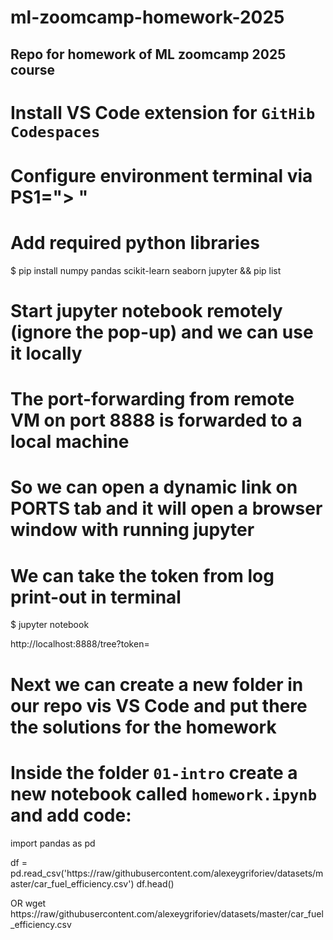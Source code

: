 # ml-zoomcamp-homework-2025
## Repo for homework of ML zoomcamp 2025 course

# Install VS Code extension for `GitHib Codespaces`
# Configure environment terminal via PS1="> "

# Add required python libraries

$ pip install numpy pandas scikit-learn seaborn jupyter && pip list


# Start jupyter notebook remotely (ignore the pop-up) and we can use it locally
# The port-forwarding from remote VM on port 8888 is forwarded to a local machine
# So we can open a dynamic link on PORTS tab and it will open a browser window with running jupyter
# We can take the token from log print-out in terminal

$ jupyter notebook 

http://localhost:8888/tree?token=<some token>


# Next we can create a new folder in our repo vis VS Code and put there the solutions for the homework
# Inside the folder `01-intro` create a new notebook called `homework.ipynb` and add code:

import pandas as pd

df = pd.read_csv('https://raw/githubusercontent.com/alexeygriforiev/datasets/master/car_fuel_efficiency.csv')
df.head()

OR
wget https://raw/githubusercontent.com/alexeygriforiev/datasets/master/car_fuel_efficiency.csv





